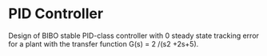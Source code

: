 
# PID Controller    

Design of BIBO stable PID-class controller with 0 steady state tracking error for a plant with the transfer function G(s) = 2 /(s2 +2s+5).